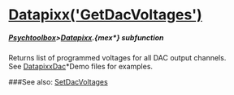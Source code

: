 # [Datapixx('GetDacVoltages')](Datapixx-GetDacVoltages) 
##### [Psychtoolbox](Pyschtoolbox)>[Datapixx](Datapixx).{mex*} subfunction


Returns list of programmed voltages for all DAC output channels.  
See [DatapixxDac](DatapixxDac)\*Demo files for examples.  
  


###See also:
[SetDacVoltages](Datapixx-SetDacVoltages)
